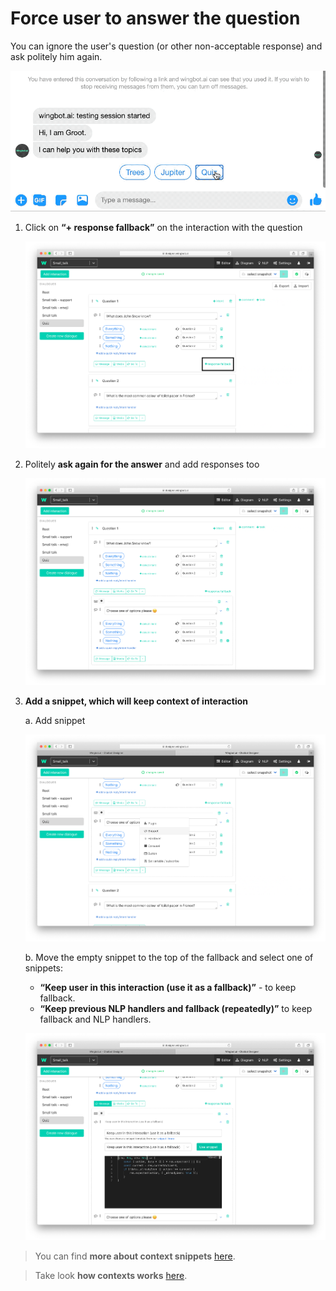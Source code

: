 # Force user to answer the question

You can ignore the user's question (or other non-acceptable response) and ask politely him again. 

![conversation direct](./image1.gif)

1. Click on **“+ response fallback”** on the interaction with the question

    ![add fallback](./image_1.png)

2. Politely **ask again for the answer** and add responses too

    ![add message](./image_2.png)

3. **Add a snippet, which will keep context of interaction**

    a. Add snippet

    ![add snippet](./image_3.png)

    b. Move the empty snippet to the top of the fallback and select one of snippets: 
    - **“Keep user in this interaction (use it as a fallback)”** - to keep fallback.
    - **“Keep previous NLP handlers and fallback (repeatedly)”** to keep fallback and NLP handlers.

    ![add snippet](./image_4.png)


> You can find **more about context snippets** [here](./../HelpersForKeepingUserInContext/snippetsForContext.html).

> Take look **how contexts works** [here](./../keepUserInContext/keepUserInContext.html).
